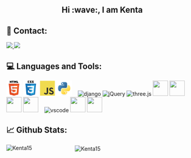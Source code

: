 <h2 align="center">Hi :wave:, I am Kenta</h2>

## :e-mail: Contact:
<a href="https://www.linkedin.com/in/kenta05/">
<img src="https://img.shields.io/badge/linkedin%20-%230077B5.svg?&style=for-the-badge&logo=linkedin&logoColor=white"/>
</a>
<a href="mailto:tkenta2929@gmail.com"><img src="https://img.shields.io/badge/-Gmail-%23333?style=for-the-badge&logo=gmail&logoColor=white" target="_blank"></a>

## :computer: Languages and Tools:
<p align="left"> 
<img src="https://raw.githubusercontent.com/devicons/devicon/master/icons/html5/html5-original-wordmark.svg" alt="html5" width="40" height="40"/>
<img src="https://raw.githubusercontent.com/devicons/devicon/master/icons/css3/css3-original-wordmark.svg" alt="css3" width="40" height="40"/>
<img src="https://raw.githubusercontent.com/devicons/devicon/master/icons/javascript/javascript-original.svg" alt="javascript" width="40" height="40"/>
<img src="https://raw.githubusercontent.com/devicons/devicon/master/icons/python/python-original.svg" alt="python" width="40" height="40"/>&nbsp;&nbsp;&nbsp;

<img src="https://cdn.jsdelivr.net/gh/devicons/devicon/icons/django/django-plain.svg" alt="django" width="40" height="40"/>
<img src="https://cdn.jsdelivr.net/gh/devicons/devicon/icons/jquery/jquery-original.svg" alt="jQuery" width="40" height="40"/>
<img src="https://cdn.jsdelivr.net/gh/devicons/devicon/icons/threejs/threejs-original.svg" alt="three.js" width="40" height="40"/>
<img src="https://cdn.jsdelivr.net/gh/devicons/devicon/icons/react/react-original.svg" width="40" height="40"/>
<img src="https://cdn.jsdelivr.net/gh/devicons/devicon/icons/express/express-original.svg" width="40" height="40"/>
<img src="https://cdn.jsdelivr.net/gh/devicons/devicon/icons/nodejs/nodejs-original.svg" width="40" height="40"/>
<img src="https://cdn.jsdelivr.net/gh/devicons/devicon/icons/mongodb/mongodb-original.svg" width="40" height="40"/>&nbsp;&nbsp;&nbsp;
  
<img src="https://cdn.jsdelivr.net/gh/devicons/devicon/icons/vscode/vscode-original.svg" alt="vscode" width="40" height="40"/>
<img src="https://cdn.jsdelivr.net/gh/devicons/devicon/icons/github/github-original.svg" width="40" height="40"/>        
<img src="https://cdn.jsdelivr.net/gh/devicons/devicon/icons/git/git-original.svg" width="40" height="40"/>
</p>

## :chart_with_upwards_trend: Github Stats:

<p><img width="35%" height="50%" align="left" src="https://github-readme-stats.vercel.app/api/top-langs?username=Kenta15&show_icons=true&locale=en&layout=compact&theme=dark&hide=jupyter%20notebook" alt="Kenta15" /></p>
<p>&nbsp;<img width="42%" height="50%" align="center" src="https://github-readme-stats.vercel.app/api?username=Kenta15&show_icons=true&locale=en&theme=dark" alt="Kenta15" /></p>
